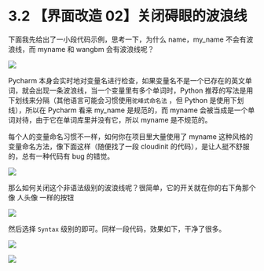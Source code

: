 # 3.2 【界面改造 02】关闭碍眼的波浪线



下面我先给出了一小段代码示例，思考一下，为什么 name，my_name 不会有波浪线，而 myname 和 wangbm 会有波浪线呢？

![](http://image.iswbm.com/FtFPI89AOKmPLNpNxf-jdkn1BDLW)

Pycharm 本身会实时地对变量名进行检查，如果变量名不是一个已存在的英文单词，就会出现一条波浪线，当一个变量里有多个单词时，Python 推荐的写法是用下划线来分隔（其他语言可能会习惯使用`驼峰式命名法` ，但 Python 是使用下划线），所以在 Pycharm 看来  my_name 是规范的，而 myname 会被当成是一个单词对待，由于它在单词库里并没有它，所以 myname 是不规范的。

每个人的变量命名习惯不一样，如何你在项目里大量使用了 myname 这种风格的变量命名方法，像下面这样（随便找了一段 cloudinit 的代码），是让人挺不舒服的，总有一种代码有 bug 的错觉。

![](http://image.iswbm.com/FiKyU6tjQauWXfaVfKLhwi3NkXBf)

那么如何关闭这个非语法级别的波浪线呢？很简单，它的开关就在你的右下角那个像 人头像 一样的按钮

![](http://image.iswbm.com/FsAM-8HyzSrLWZJ_lg3ofw84_ibf)

然后选择 `Syntax` 级别的即可。同样一段代码，效果如下，干净了很多。

![](http://image.iswbm.com/FgJCtNYkjPfBaTbRxwb3Z6icHqkf)



![](https://open.weixin.qq.com/qr/code?username=idealyard)
